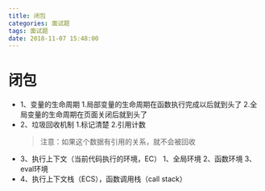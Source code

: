 ```yaml
---
title: 闭包
categories: 面试题
tags: 面试题
date: 2018-11-07 15:48:00
---
```


# 闭包
- 1、变量的生命周期
    1.局部变量的生命周期在函数执行完成以后就到头了
    2.全局变量的生命周期在页面关闭后就到头了
- 2、垃圾回收机制
    1.标记清楚
    2.引用计数
    > 注意：如果这个数据有引用的关系，就不会被回收
- 3、执行上下文（当前代码执行的环境，EC）
    1、全局环境
    2、函数环境
    3、eval环境
- 4、执行上下文栈（ECS），函数调用栈（call stack） 